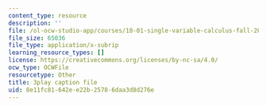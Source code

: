 ```yaml
---
content_type: resource
description: ''
file: /ol-ocw-studio-app/courses/18-01-single-variable-calculus-fall-2006/8e11fc81642ee22b25786daa3d8d276e_sRIDVAcoG5A.srt
file_size: 65036
file_type: application/x-subrip
learning_resource_types: []
license: https://creativecommons.org/licenses/by-nc-sa/4.0/
ocw_type: OCWFile
resourcetype: Other
title: 3play caption file
uid: 8e11fc81-642e-e22b-2578-6daa3d8d276e
---
```

